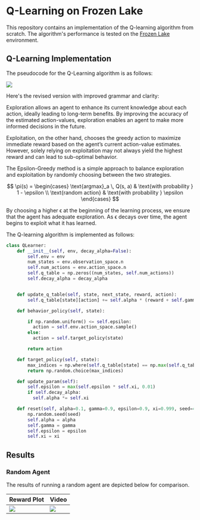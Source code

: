 # Q-Learning on Frozen Lake
This repository contains an implementation of the Q-learning algorithm from scratch. The algorithm's performance is tested on the [Frozen Lake](https://gymnasium.farama.org/environments/toy_text/frozen_lake/) environment.

## Q-Learning Implementation
The pseudocode for the Q-Learning algorithm is as follows:

<img src="/doc/qlearning_psdcode.png">

Here's the revised version with improved grammar and clarity:

Exploration allows an agent to enhance its current knowledge about each action, ideally leading to long-term benefits. By improving the accuracy of the estimated action-values, exploration enables an agent to make more informed decisions in the future.

Exploitation, on the other hand, chooses the greedy action to maximize immediate reward based on the agent’s current action-value estimates. However, solely relying on exploitation may not always yield the highest reward and can lead to sub-optimal behavior.

The Epsilon-Greedy method is a simple approach to balance exploration and exploitation by randomly choosing between the two strategies.

$$
\pi(s) = 
\begin{cases} 
\text{argmax}_a \, Q(s, a) & \text{with probability } 1 - \epsilon \\
\text{random action} & \text{with probability } \epsilon 
\end{cases}
$$

By choosing a higher ϵ at the beginning of the learning process, we ensure that the agent has adequate exploration. As ϵ decays over time, the agent begins to exploit what it has learned.

The Q-learning algorithm is implemented as follows:
```python
class QLearner:
    def __init__(self, env, decay_alpha=False):
        self.env = env
        num_states = env.observation_space.n
        self.num_actions = env.action_space.n
        self.q_table = np.zeros((num_states, self.num_actions))
        self.decay_alpha = decay_alpha


    def update_q_table(self, state, next_state, reward, action):
        self.q_table[state][action] += self.alpha * (reward + self.gamma * np.max(self.q_table[next_state,:]) - self.q_table[state][action])

    def behavior_policy(self, state):

        if np.random.uniform() <= self.epsilon:
          action = self.env.action_space.sample()
        else:
          action = self.target_policy(state)

        return action

    def target_policy(self, state):
        max_indices = np.where(self.q_table[state] == np.max(self.q_table[state]))[0]
        return np.random.choice(max_indices)

    def update_param(self):
        self.epsilon = max(self.epsilon * self.xi, 0.01)
        if self.decay_alpha:
          self.alpha *= self.xi

    def reset(self, alpha=0.1, gamma=0.9, epsilon=0.9, xi=0.999, seed=456):
        np.random.seed(seed)
        self.alpha = alpha
        self.gamma = gamma
        self.epsilon = epsilon
        self.xi = xi
```
## Results
### Random Agent
The results of running a random agent are depicted below for comparison.

| Reward Plot | Video |
| --- | --- |
| <img src="/plot/random_reward.png"> | <img src="/doc/random.gif"> |

